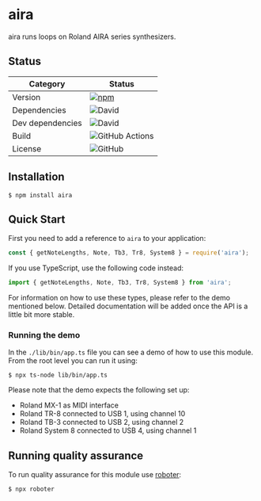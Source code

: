 # aira

aira runs loops on Roland AIRA series synthesizers.

## Status

| Category         | Status                                                                                                                                           |
| ---------------- | ------------------------------------------------------------------------------------------------------------------------------------------------ |
| Version          | [![npm](https://img.shields.io/npm/v/aira)](https://www.npmjs.com/package/aira)                                                      |
| Dependencies     | ![David](https://img.shields.io/david/thenativeweb/aira)                                                                                   |
| Dev dependencies | ![David](https://img.shields.io/david/dev/thenativeweb/aira)                                                                               |
| Build            | ![GitHub Actions](https://github.com/thenativeweb/aira/workflows/Release/badge.svg?branch=main) |
| License          | ![GitHub](https://img.shields.io/github/license/thenativeweb/aira)                                                                         |

## Installation

```shell
$ npm install aira
```

## Quick Start

First you need to add a reference to `aira` to your application:

```javascript
const { getNoteLengths, Note, Tb3, Tr8, System8 } = require('aira');
```

If you use TypeScript, use the following code instead:

```typescript
import { getNoteLengths, Note, Tb3, Tr8, System8 } from 'aira';
```

For information on how to use these types, please refer to the demo mentioned below. Detailed documentation will be added once the API is a little bit more stable.

### Running the demo

In the `./lib/bin/app.ts` file you can see a demo of how to use this module. From the root level you can run it using:

```shell
$ npx ts-node lib/bin/app.ts
```

Please note that the demo expects the following set up:

- Roland MX-1 as MIDI interface
- Roland TR-8 connected to USB 1, using channel 10
- Roland TB-3 connected to USB 2, using channel 2
- Roland System 8 connected to USB 4, using channel 1

## Running quality assurance

To run quality assurance for this module use [roboter](https://www.npmjs.com/package/roboter):

```shell
$ npx roboter
```

